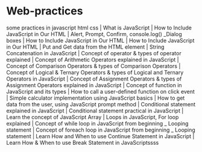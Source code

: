 # Web-practices
some practices in javascript html css
| What is JavaScript
| How to Include JavaScript in Our HTML
| Alert, Prompt, Confirm, console.log() _Dialog boxes
| How to Include JavaScript in Our HTML 
| How to Include JavaScript in Our HTML
| Put and Get data from the HTML element
| String Concatenation  in JavaScript
| Concept of operator & types of operator explained
| Concept of Arithmetic Operators explained in JavaScript
| Concept of Comparison Operators & types of Comparison Operators
| Concept of Logical & Ternary Operators & types of Logical and Ternary Operators  in JavaScript
| Concept of Assignment Operators  & types of Assignment Operators  explained in JavaScript
| Concept of function in JavaScript and its types
| How to call a user-defined function on click event
| Simple calculator implementation using JavaScript basics
| How to get data from the user, using JavaScript prompt method 
| Conditional statement explained in JavaScript
| Conditional statement practical in JavaScript
| Learn the concept of JavaScript Array 
| Loops in JavaScript, For loop explained
| Concept of while loop in JavaScript from beginning _ Looping statement
| Concept of foreach loop in JavaScript from beginning _ Looping statement
| Learn How and When to use Continue Statement in JavaScript 
| Learn How & When to use Break Statement in JavaScriptssss